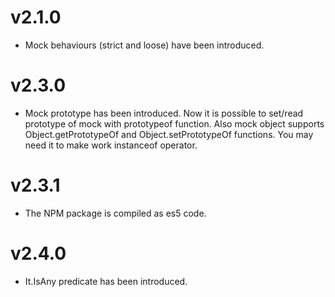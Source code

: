 v2.1.0
===================

  * Mock behaviours (strict and loose) have been introduced.
  
v2.3.0
===================

  * Mock prototype has been introduced. Now it is possible to set/read prototype of mock with prototypeof function.
  Also mock object supports Object.getPrototypeOf and Object.setPrototypeOf functions. You may need it to make work 
  instanceof operator.
  
v2.3.1
===================

  * The NPM package is compiled as es5 code.
  
  v2.4.0
===================

  * It.IsAny predicate has been introduced.